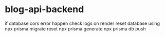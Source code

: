 # blog-api-backend

if database cors error happen
check logs on render
reset database 
using npx prisma migrate reset
npx prisma generate
npx prisma db push